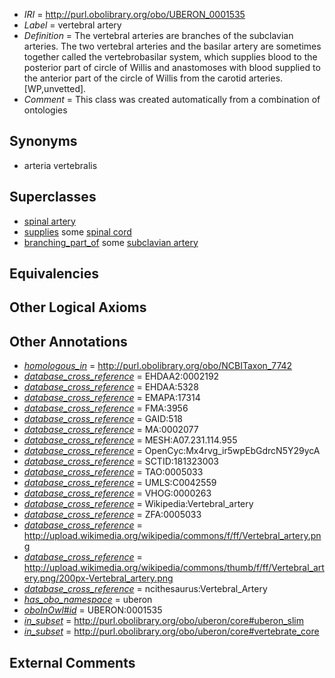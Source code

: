  * *IRI* = http://purl.obolibrary.org/obo/UBERON_0001535
 * *Label* = vertebral artery
 * *Definition* = The vertebral arteries are branches of the subclavian arteries. The two vertebral arteries and the basilar artery are sometimes together called the vertebrobasilar system, which supplies blood to the posterior part of circle of Willis and anastomoses with blood supplied to the anterior part of the circle of Willis from the carotid arteries. [WP,unvetted].
 * *Comment* = This class was created automatically from a combination of ontologies

## Synonyms

 * arteria vertebralis

## Superclasses

 * [spinal artery](../../UBERON/58/UBERON_0002458.md)
 * [supplies](../../FMA/03/FMA_86003.md) some [spinal cord](../../UBERON/40/UBERON_0002240.md)
 * [branching_part_of](../../RO/80/RO_0002380.md) some [subclavian artery](../../UBERON/33/UBERON_0001533.md)

## Equivalencies


## Other Logical Axioms


## Other Annotations

 * *[homologous_in](../../core#homologous/in/core#homologous_in.md)* = http://purl.obolibrary.org/obo/NCBITaxon_7742
 * *[database_cross_reference](../../ef/oboInOwl#hasDbXref.md)* = EHDAA2:0002192
 * *[database_cross_reference](../../ef/oboInOwl#hasDbXref.md)* = EHDAA:5328
 * *[database_cross_reference](../../ef/oboInOwl#hasDbXref.md)* = EMAPA:17314
 * *[database_cross_reference](../../ef/oboInOwl#hasDbXref.md)* = FMA:3956
 * *[database_cross_reference](../../ef/oboInOwl#hasDbXref.md)* = GAID:518
 * *[database_cross_reference](../../ef/oboInOwl#hasDbXref.md)* = MA:0002077
 * *[database_cross_reference](../../ef/oboInOwl#hasDbXref.md)* = MESH:A07.231.114.955
 * *[database_cross_reference](../../ef/oboInOwl#hasDbXref.md)* = OpenCyc:Mx4rvg_ir5wpEbGdrcN5Y29ycA
 * *[database_cross_reference](../../ef/oboInOwl#hasDbXref.md)* = SCTID:181323003
 * *[database_cross_reference](../../ef/oboInOwl#hasDbXref.md)* = TAO:0005033
 * *[database_cross_reference](../../ef/oboInOwl#hasDbXref.md)* = UMLS:C0042559
 * *[database_cross_reference](../../ef/oboInOwl#hasDbXref.md)* = VHOG:0000263
 * *[database_cross_reference](../../ef/oboInOwl#hasDbXref.md)* = Wikipedia:Vertebral_artery
 * *[database_cross_reference](../../ef/oboInOwl#hasDbXref.md)* = ZFA:0005033
 * *[database_cross_reference](../../ef/oboInOwl#hasDbXref.md)* = http://upload.wikimedia.org/wikipedia/commons/f/ff/Vertebral_artery.png
 * *[database_cross_reference](../../ef/oboInOwl#hasDbXref.md)* = http://upload.wikimedia.org/wikipedia/commons/thumb/f/ff/Vertebral_artery.png/200px-Vertebral_artery.png
 * *[database_cross_reference](../../ef/oboInOwl#hasDbXref.md)* = ncithesaurus:Vertebral_Artery
 * *[has_obo_namespace](../../ce/oboInOwl#hasOBONamespace.md)* = uberon
 * *[oboInOwl#id](../../id/oboInOwl#id.md)* = UBERON:0001535
 * *[in_subset](../../et/oboInOwl#inSubset.md)* = http://purl.obolibrary.org/obo/uberon/core#uberon_slim
 * *[in_subset](../../et/oboInOwl#inSubset.md)* = http://purl.obolibrary.org/obo/uberon/core#vertebrate_core

## External Comments

